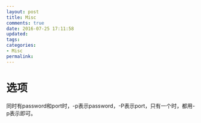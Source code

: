 ```yaml
---
layout: post
title: Misc
comments: true
date: 2016-07-25 17:11:58
updated:
tags:
categories:
- Misc
permalink:
---
```


# 选项

同时有password和port时，-p表示password，-P表示port，只有一个时，都用-p表示即可。
